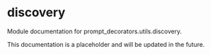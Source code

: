 # discovery

Module documentation for prompt_decorators.utils.discovery.

This documentation is a placeholder and will be updated in the future.
